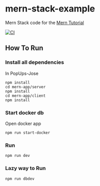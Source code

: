 # mern-stack-example
Mern Stack code for the [Mern Tutorial](https://www.mongodb.com/languages/mern-stack-tutorial)

[![CI](https://github.com/mongodb-developer/mern-stack-example/actions/workflows/main.yaml/badge.svg)](https://github.com/mongodb-developer/mern-stack-example/actions/workflows/main.yaml)

## How To Run

### Install all dependencies
In PopUps-Jose
```
npm install
cd mern-app/server
npm install
cd mern-app/client
npm install
```
### Start docker db
Open docker app 
```
npm run start-docker

```

### Run
```
npm run dev
```

### Lazy way to Run 
```
npm run dbdev
```
